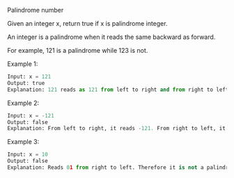 Palindrome number

Given an integer x, return true if x is palindrome integer.

An integer is a palindrome when it reads the same backward as forward.

For example, 121 is a palindrome while 123 is not.
 

Example 1:
```python
Input: x = 121
Output: true
Explanation: 121 reads as 121 from left to right and from right to left.
```
Example 2:
```python
Input: x = -121
Output: false
Explanation: From left to right, it reads -121. From right to left, it becomes 121-. Therefore it is not a palindrome.
```
Example 3:
```python
Input: x = 10
Output: false
Explanation: Reads 01 from right to left. Therefore it is not a palindrome.
```